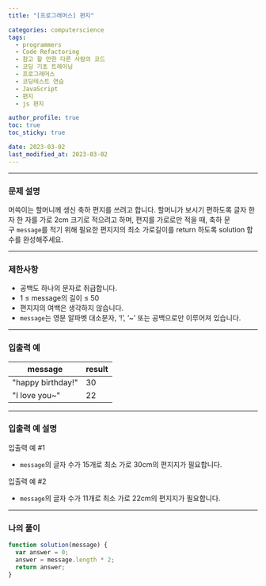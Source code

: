 ```yaml
---
title: "[프로그래머스] 편지"

categories: computerscience
tags:
  - programmers
  - Code Refactoring
  - 참고 할 만한 다른 사람의 코드
  - 코딩 기초 트레이닝
  - 프로그래머스
  - 코딩테스트 연습
  - JavaScript
  - 편지
  - js 편지

author_profile: true
toc: true
toc_sticky: true

date: 2023-03-02
last_modified_at: 2023-03-02
---
```


---

### 문제 설명

머쓱이는 할머니께 생신 축하 편지를 쓰려고 합니다. 할머니가 보시기 편하도록 글자 한 자 한 자를 가로 2cm 크기로 적으려고 하며, 편지를 가로로만 적을 때, 축하 문구 `message`를 적기 위해 필요한 편지지의 최소 가로길이를 return 하도록 solution 함수를 완성해주세요.

---

### 제한사항

- 공백도 하나의 문자로 취급합니다.
- 1 ≤ message의 길이 ≤ 50
- 편지지의 여백은 생각하지 않습니다.
- `message`는 영문 알파벳 대소문자, ‘!’, ‘~’ 또는 공백으로만 이루어져 있습니다.

---

### 입출력 예

| message           | result |
| ----------------- | ------ |
| "happy birthday!" | 30     |
| "I love you~"     | 22     |

---

### 입출력 예 설명

입출력 예 #1

- `message`의 글자 수가 15개로 최소 가로 30cm의 편지지가 필요합니다.

입출력 예 #2

- `message`의 글자 수가 11개로 최소 가로 22cm의 편지지가 필요합니다.

---

### 나의 풀이

```jsx
function solution(message) {
  var answer = 0;
  answer = message.length * 2;
  return answer;
}
```
